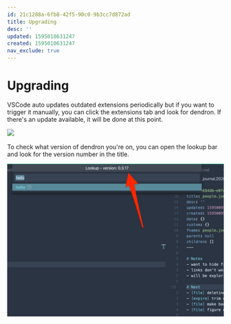 ```yaml
---
id: 21c1288a-6fb8-42f5-90c0-9b3cc7d872ad
title: Upgrading
desc: ''
updated: 1595010631247
created: 1595010631247
nav_exclude: true
---
```


# Upgrading

VSCode auto updates outdated extensions periodically but if you want to trigger it manually, you can click the extensions tab and look for dendron. If there's an update available, it will be done at this point.

<img style="max-width:300px;" src="https://cdn.loom.com/sessions/thumbnails/796a10cab7204733877e7f708b6aaaca-with-play.gif"> 

To check what version of dendron you're on, you can open the lookup bar and look for the version number in the title. 

![](assets/2020-07-17-11-40-55.png)
